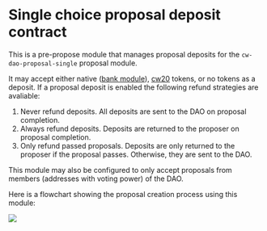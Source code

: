 # Single choice proposal deposit contract

This is a pre-propose module that manages proposal deposits for the
`cw-dao-proposal-single` proposal module.

It may accept either native ([bank
module](https://docs.cosmos.network/main/modules/bank/)),
[cw20](https://github.com/CosmWasm/cw-plus/tree/bc339368b1ee33c97c55a19d4cff983c7708ce36/packages/cw20)
tokens, or no tokens as a deposit. If a proposal deposit is enabled
the following refund strategies are avaliable:

1. Never refund deposits. All deposits are sent to the DAO on proposal
   completion.
2. Always refund deposits. Deposits are returned to the proposer on
   proposal completion.
3. Only refund passed proposals. Deposits are only returned to the
   proposer if the proposal passes. Otherwise, they are sent to the
   DAO.

This module may also be configured to only accept proposals from
members (addresses with voting power) of the DAO.

Here is a flowchart showing the proposal creation process using this
module:

![](https://bafkreibymt3n6avrpdeukwqplw366yyk5cgrrjtwszib2hk2updmyy7apa.ipfs.nftstorage.link/)
